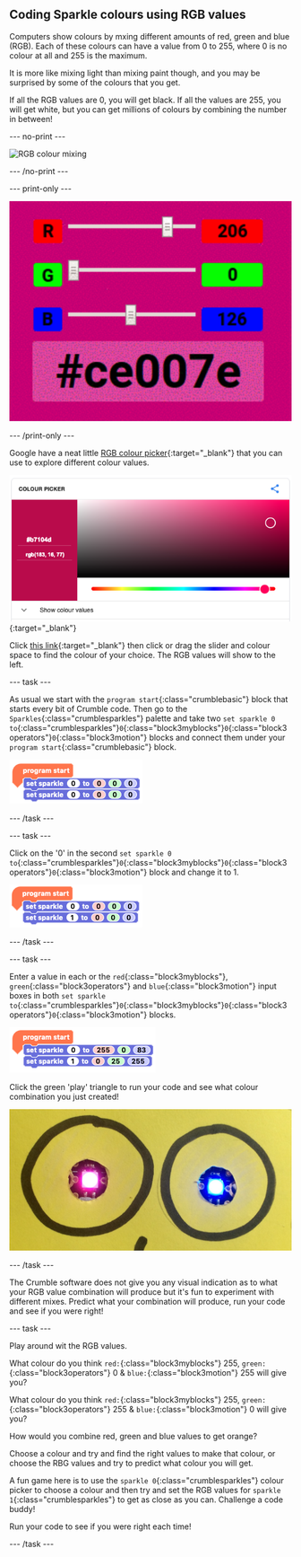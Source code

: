 ## Coding Sparkle colours using RGB values

Computers show colours by mxing different amounts of red, green and blue (RGB). Each  of these colours can have a value from 0 to 255, where 0 is no colour at all and 255 is the maximum. 

It is more like mixing light than mixing paint though, and you may be surprised by some of the colours that you get.

If all the RGB values are 0, you will get black. If all the values are 255, you will get white, but you can get millions of colours by combining the number in between!

--- no-print ---

![RGB colour mixing](images/RGBvalues.gif)

--- /no-print ---

--- print-only ---

![RGB colour mixing](images/RGBvalues_noPrint.png)

--- /print-only ---

Google have a neat little [RGB colour picker](https://www.google.com/search?q=color+picker){:target="_blank"} that you can use to explore different colour values.

[![Google's colour picker with RGB values](images/googleColourPicker.png)](https://www.google.com/search?q=color+picker){:target="_blank"}

Click [this link](https://www.google.com/search?q=color+picker){:target="_blank"} then click or drag the slider and colour space to find the colour of your choice. The RGB values will show to the left.

--- task ---

As usual we start with the `program start`{:class="crumblebasic"} block that starts every bit of Crumble code. Then go to the `Sparkles`{:class="crumblesparkles"} palette and take two `set sparkle 0 to`{:class="crumblesparkles"}`0`{:class="block3myblocks"}`0`{:class="block3operators"}`0`{:class="block3motion"} blocks and connect them under your `program start`{:class="crumblebasic"} block.

![Set Sparkle to user defined RGB code](images/SparkleRGBblocks0and0.png)

--- /task ---

--- task ---

Click on the '0' in the second `set sparkle 0 to`{:class="crumblesparkles"}`0`{:class="block3myblocks"}`0`{:class="block3operators"}`0`{:class="block3motion"} block and change it to 1.

![Set Sparkle to user defined RGB code](images/SparkleRGBblocks0and1.png)

--- /task ---

--- task ---

Enter a value in each or the `red`{:class="block3myblocks"}, `green`{:class="block3operators"} and `blue`{:class="block3motion"} input boxes in both `set sparkle to`{:class="crumblesparkles"}`0`{:class="block3myblocks"}`0`{:class="block3operators"}`0`{:class="block3motion"} blocks.

![Set Sparkle to user defined RGB code](images/SparkleRGBcode.png)

Click the green 'play' triangle to run your code and see what colour combination you just created!

![Lighting your Sparkles with RGB values](images/RGBSparkleLights.png)

--- /task ---

The Crumble software does not give you any visual indication as to what your RGB value combination will produce but it's fun to experiment with different mixes. Predict what your combination will produce, run your code and see if 
you were right!

--- task ---

Play around wit the RGB values. 

What colour do you think `red:`{:class="block3myblocks"} 255, `green:`{:class="block3operators"} 0 & `blue:`{:class="block3motion"} 255 will give you?

What colour do you think `red:`{:class="block3myblocks"} 255, `green:`{:class="block3operators"} 255 & `blue:`{:class="block3motion"} 0 will give you?

How would you combine red, green and blue values to get orange?

Choose a colour and try and find the right values to make that colour, or choose the RBG values and try to predict what colour you will get.

A fun game here is to use the `sparkle 0`{:class="crumblesparkles"} colour picker to choose a colour and then try and set the RGB values for `sparkle 1`{:class="crumblesparkles"} to get as close as you can. Challenge a code buddy!

Run your code to see if you were right each time!

--- /task ---